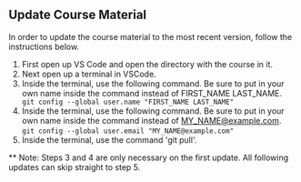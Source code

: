 ## Update Course Material

In order to update the course material to the most recent version, follow the instructions below. 

1. First open up VS Code and open the directory with the course in it. 
2. Next open up a terminal in VSCode. 
3. Inside the terminal, use the following command. Be sure to put in your own name inside the command instead of FIRST_NAME LAST_NAME. 
 ``` git config --global user.name "FIRST_NAME LAST_NAME"```
4. Inside the terminal, use the following command. Be sure to put in your own name inside the command instead of MY_NAME@example.com.  
```git config --global user.email "MY_NAME@example.com"```
5. Inside the terminal, use the command 'git pull'. 

** Note: Steps 3 and 4 are only necessary on the first update. All following updates can skip straight to step 5. 
